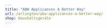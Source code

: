 ```yaml
---
title: "ABW Applicances A Better Way"
url: /arlington/abw-applicances-a-better-way/
shop: Haushaltsgeräte
---
```

